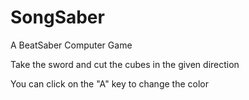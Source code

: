 # SongSaber
A BeatSaber Computer Game

Take the sword and cut the cubes in the given direction

You can click on the "A" key to change the color
